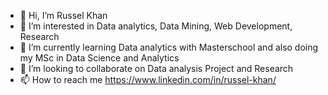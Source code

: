 - 👋 Hi, I’m Russel Khan
- 👀 I’m interested in Data analytics, Data Mining, Web Development, Research
- 🌱 I’m currently learning Data analytics with Masterschool and also doing my MSc in Data Science and Analytics
- 💞️ I’m looking to collaborate on Data analysis Project and Research
- 📫 How to reach me https://www.linkedin.com/in/russel-khan/

<!---
Rasel31/Rasel31 is a ✨ special ✨ repository because its `README.md` (this file) appears on your GitHub profile.
You can click the Preview link to take a look at your changes.
--->
